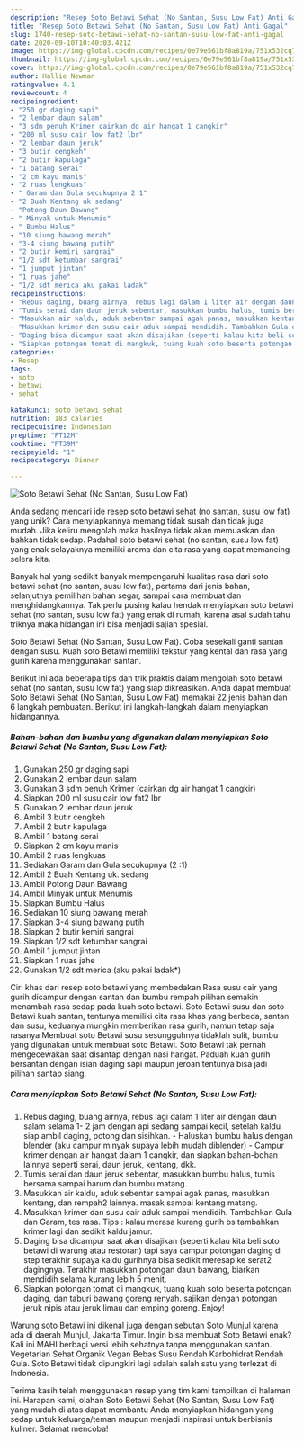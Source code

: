 ```yaml
---
description: "Resep Soto Betawi Sehat (No Santan, Susu Low Fat) Anti Gagal"
title: "Resep Soto Betawi Sehat (No Santan, Susu Low Fat) Anti Gagal"
slug: 1740-resep-soto-betawi-sehat-no-santan-susu-low-fat-anti-gagal
date: 2020-09-10T10:40:03.421Z
image: https://img-global.cpcdn.com/recipes/0e79e561bf8a819a/751x532cq70/soto-betawi-sehat-no-santan-susu-low-fat-foto-resep-utama.jpg
thumbnail: https://img-global.cpcdn.com/recipes/0e79e561bf8a819a/751x532cq70/soto-betawi-sehat-no-santan-susu-low-fat-foto-resep-utama.jpg
cover: https://img-global.cpcdn.com/recipes/0e79e561bf8a819a/751x532cq70/soto-betawi-sehat-no-santan-susu-low-fat-foto-resep-utama.jpg
author: Hallie Newman
ratingvalue: 4.1
reviewcount: 4
recipeingredient:
- "250 gr daging sapi"
- "2 lembar daun salam"
- "3 sdm penuh Krimer cairkan dg air hangat 1 cangkir"
- "200 ml susu cair low fat2 lbr"
- "2 lembar daun jeruk"
- "3 butir cengkeh"
- "2 butir kapulaga"
- "1 batang serai"
- "2 cm kayu manis"
- "2 ruas lengkuas"
- " Garam dan Gula secukupnya 2 1"
- "2 Buah Kentang uk sedang"
- "Potong Daun Bawang"
- " Minyak untuk Menumis"
- " Bumbu Halus"
- "10 siung bawang merah"
- "3-4 siung bawang putih"
- "2 butir kemiri sangrai"
- "1/2 sdt ketumbar sangrai"
- "1 jumput jintan"
- "1 ruas jahe"
- "1/2 sdt merica aku pakai ladak"
recipeinstructions:
- "Rebus daging, buang airnya, rebus lagi dalam 1 liter air dengan daun salam selama 1- 2 jam dengan api sedang sampai kecil, setelah kaldu siap ambil daging, potong dan sisihkan. - Haluskan bumbu halus dengan blender (aku campur minyak supaya lebih mudah diblender) - Campur krimer dengan air hangat dalam 1 cangkir, dan siapkan bahan-bqhan lainnya seperti serai, daun jeruk, kentang, dkk."
- "Tumis serai dan daun jeruk sebentar, masukkan bumbu halus, tumis bersama sampai harum dan bumbu matang."
- "Masukkan air kaldu, aduk sebentar sampai agak panas, masukkan kentang, dan rempah2 lainnya. masak sampai kentang matang."
- "Masukkan krimer dan susu cair aduk sampai mendidih. Tambahkan Gula dan Garam, tes rasa. Tips : kalau merasa kurang gurih bs tambahkan krimer lagi dan sedikit kaldu jamur."
- "Daging bisa dicampur saat akan disajikan (seperti kalau kita beli soto betawi di warung atau restoran) tapi saya campur potongan daging di step terakhir supaya kaldu gurihnya bisa sedikit meresap ke serat2 dagingnya. Terakhir masukkan potongan daun bawang, biarkan mendidih selama kurang lebih 5 menit."
- "Siapkan potongan tomat di mangkuk, tuang kuah soto beserta potongan daging, dan taburi bawang goreng renyah. sajikan dengan potongan jeruk nipis atau jeruk limau dan emping goreng. Enjoy!"
categories:
- Resep
tags:
- soto
- betawi
- sehat

katakunci: soto betawi sehat 
nutrition: 183 calories
recipecuisine: Indonesian
preptime: "PT12M"
cooktime: "PT39M"
recipeyield: "1"
recipecategory: Dinner

---
```



![Soto Betawi Sehat (No Santan, Susu Low Fat)](https://img-global.cpcdn.com/recipes/0e79e561bf8a819a/751x532cq70/soto-betawi-sehat-no-santan-susu-low-fat-foto-resep-utama.jpg)

Anda sedang mencari ide resep soto betawi sehat (no santan, susu low fat) yang unik? Cara menyiapkannya memang tidak susah dan tidak juga mudah. Jika keliru mengolah maka hasilnya tidak akan memuaskan dan bahkan tidak sedap. Padahal soto betawi sehat (no santan, susu low fat) yang enak selayaknya memiliki aroma dan cita rasa yang dapat memancing selera kita.

Banyak hal yang sedikit banyak mempengaruhi kualitas rasa dari soto betawi sehat (no santan, susu low fat), pertama dari jenis bahan, selanjutnya pemilihan bahan segar, sampai cara membuat dan menghidangkannya. Tak perlu pusing kalau hendak menyiapkan soto betawi sehat (no santan, susu low fat) yang enak di rumah, karena asal sudah tahu triknya maka hidangan ini bisa menjadi sajian spesial.

Soto Betawi Sehat (No Santan, Susu Low Fat). Coba sesekali ganti santan dengan susu. Kuah soto Betawi memiliki tekstur yang kental dan rasa yang gurih karena menggunakan santan.


Berikut ini ada beberapa tips dan trik praktis dalam mengolah soto betawi sehat (no santan, susu low fat) yang siap dikreasikan. Anda dapat membuat Soto Betawi Sehat (No Santan, Susu Low Fat) memakai 22 jenis bahan dan 6 langkah pembuatan. Berikut ini langkah-langkah dalam menyiapkan hidangannya.

<!--inarticleads1-->

##### Bahan-bahan dan bumbu yang digunakan dalam menyiapkan Soto Betawi Sehat (No Santan, Susu Low Fat):

1. Gunakan 250 gr daging sapi
1. Gunakan 2 lembar daun salam
1. Gunakan 3 sdm penuh Krimer (cairkan dg air hangat 1 cangkir)
1. Siapkan 200 ml susu cair low fat2 lbr
1. Gunakan 2 lembar daun jeruk
1. Ambil 3 butir cengkeh
1. Ambil 2 butir kapulaga
1. Ambil 1 batang serai
1. Siapkan 2 cm kayu manis
1. Ambil 2 ruas lengkuas
1. Sediakan  Garam dan Gula secukupnya (2 :1)
1. Ambil 2 Buah Kentang uk. sedang
1. Ambil Potong Daun Bawang
1. Ambil  Minyak untuk Menumis
1. Siapkan  Bumbu Halus
1. Sediakan 10 siung bawang merah
1. Siapkan 3-4 siung bawang putih
1. Siapkan 2 butir kemiri sangrai
1. Siapkan 1/2 sdt ketumbar sangrai
1. Ambil 1 jumput jintan
1. Siapkan 1 ruas jahe
1. Gunakan 1/2 sdt merica (aku pakai ladak*)


Ciri khas dari resep soto betawi yang membedakan Rasa susu cair yang gurih dicampur dengan santan dan bumbu rempah pilihan semakin menambah rasa sedap pada kuah soto betawi. Soto Betawi susu dan soto Betawi kuah santan, tentunya memiliki cita rasa khas yang berbeda, santan dan susu, keduanya mungkin memberikan rasa gurih, namun tetap saja rasanya Membuat soto Betawi susu sesungguhnya tidaklah sulit, bumbu yang digunakan untuk membuat soto Betawi. Soto Betawi tak pernah mengecewakan saat disantap dengan nasi hangat. Paduah kuah gurih bersantan dengan isian daging sapi maupun jeroan tentunya bisa jadi pilihan santap siang. 

<!--inarticleads2-->

##### Cara menyiapkan Soto Betawi Sehat (No Santan, Susu Low Fat):

1. Rebus daging, buang airnya, rebus lagi dalam 1 liter air dengan daun salam selama 1- 2 jam dengan api sedang sampai kecil, setelah kaldu siap ambil daging, potong dan sisihkan. - Haluskan bumbu halus dengan blender (aku campur minyak supaya lebih mudah diblender) - Campur krimer dengan air hangat dalam 1 cangkir, dan siapkan bahan-bqhan lainnya seperti serai, daun jeruk, kentang, dkk.
1. Tumis serai dan daun jeruk sebentar, masukkan bumbu halus, tumis bersama sampai harum dan bumbu matang.
1. Masukkan air kaldu, aduk sebentar sampai agak panas, masukkan kentang, dan rempah2 lainnya. masak sampai kentang matang.
1. Masukkan krimer dan susu cair aduk sampai mendidih. Tambahkan Gula dan Garam, tes rasa. Tips : kalau merasa kurang gurih bs tambahkan krimer lagi dan sedikit kaldu jamur.
1. Daging bisa dicampur saat akan disajikan (seperti kalau kita beli soto betawi di warung atau restoran) tapi saya campur potongan daging di step terakhir supaya kaldu gurihnya bisa sedikit meresap ke serat2 dagingnya. Terakhir masukkan potongan daun bawang, biarkan mendidih selama kurang lebih 5 menit.
1. Siapkan potongan tomat di mangkuk, tuang kuah soto beserta potongan daging, dan taburi bawang goreng renyah. sajikan dengan potongan jeruk nipis atau jeruk limau dan emping goreng. Enjoy!


Warung soto Betawi ini dikenal juga dengan sebutan Soto Munjul karena ada di daerah Munjul, Jakarta Timur. Ingin bisa membuat Soto Betawi enak? Kali ini MAHI berbagi versi lebih sehatnya tanpa menggunakan santan. Vegetarian Sehat Organik Vegan Bebas Susu Rendah Karbohidrat Rendah Gula. Soto Betawi tidak dipungkiri lagi adalah salah satu yang terlezat di Indonesia. 

Terima kasih telah menggunakan resep yang tim kami tampilkan di halaman ini. Harapan kami, olahan Soto Betawi Sehat (No Santan, Susu Low Fat) yang mudah di atas dapat membantu Anda menyiapkan hidangan yang sedap untuk keluarga/teman maupun menjadi inspirasi untuk berbisnis kuliner. Selamat mencoba!
